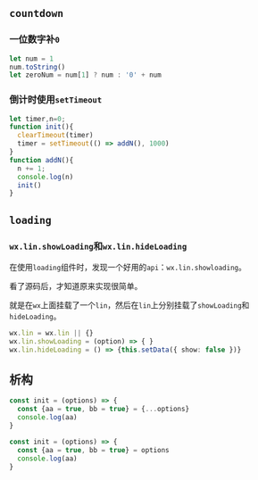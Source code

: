 ## `countdown`
### 一位数字补`0`
```ts
let num = 1
num.toString()
let zeroNum = num[1] ? num : '0' + num
```

### 倒计时使用`setTimeout`
```ts
let timer,n=0;
function init(){
  clearTimeout(timer)
  timer = setTimeout(() => addN(), 1000)
}
function addN(){
  n += 1;
  console.log(n)
  init()
}
```

## `loading`

### `wx.lin.showLoading`和`wx.lin.hideLoading`

在使用`loading`组件时，发现一个好用的`api`：`wx.lin.showloading`。

看了源码后，才知道原来实现很简单。

就是在`wx`上面挂载了一个`lin`，然后在`lin`上分别挂载了`showLoading`和`hideLoading`。

```ts
wx.lin = wx.lin || {}
wx.lin.showLoading = (option) => { }
wx.lin.hideLoading = () => {this.setData({ show: false })}
```

## 析构

```ts
const init = (options) => {
  const {aa = true, bb = true} = {...options}
  console.log(aa)
} 

const init = (options) => {
  const {aa = true, bb = true} = options
  console.log(aa)
}
```